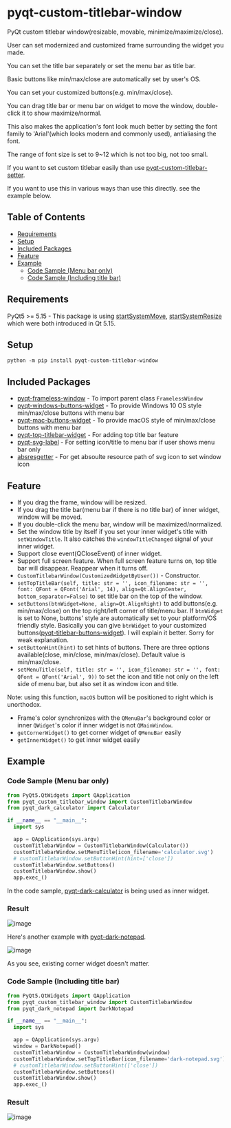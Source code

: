 # pyqt-custom-titlebar-window

PyQt custom titlebar window(resizable, movable, minimize/maximize/close). 

User can set modernized and customized frame surrounding the widget you made.

You can set the title bar separately or set the menu bar as title bar.

Basic buttons like min/max/close are automatically set by user's OS.

You can set your customized buttons(e.g. min/max/close).

You can drag title bar or menu bar on widget to move the window, double-click it to show maximize/normal.

This also makes the application's font look much better by setting the font family to 'Arial'(which looks modern and commonly used), antialiasing the font.

The range of font size is set to 9~12 which is not too big, not too small.

If you want to set custom titlebar easily than use <a href="https://github.com/yjg30737/pyqt-custom-titlebar-setter.git">pyqt-custom-titlebar-setter</a>.

If you want to use this in various ways than use this directly. see the example below.

## Table of Contents
* [Requirements](#requirements)
* [Setup](#setup)
* [Included Packages](#included-packages)
* [Feature](#feature)
* [Example](#example)
   * [Code Sample (Menu bar only)](#code-sample-menu-bar-only)
   * [Code Sample (Including title bar)](#code-sample-including-title-bar)

## Requirements
PyQt5 >= 5.15 - This package is using <a href="https://doc.qt.io/qt-5/qwindow.html#startSystemMove">startSystemMove</a>, <a href="https://doc.qt.io/qt-5/qwindow.html#startSystemResize">startSystemResize</a> which were both introduced in Qt 5.15.

## Setup
`python -m pip install pyqt-custom-titlebar-window`

## Included Packages
* <a href="https://github.com/yjg30737/pyqt-frameless-window.git">pyqt-frameless-window</a> - To import parent class `FramelessWindow`
* <a href="https://github.com/yjg30737/pyqt-windows-buttons-widget.git">pyqt-windows-buttons-widget</a> - To provide Windows 10 OS style min/max/close buttons with menu bar
* <a href="https://github.com/yjg30737/pyqt-mac-buttons-widget.git">pyqt-mac-buttons-widget</a> - To provide macOS style of min/max/close buttons with menu bar
* <a href="https://github.com/yjg30737/pyqt-top-titlebar-widget.git">pyqt-top-titlebar-widget</a> - For adding top title bar feature
* <a href="https://github.com/yjg30737/pyqt-svg-label.git">pyqt-svg-label</a> - For setting icon/title to menu bar if user shows menu bar only
* <a href="https://github.com/yjg30737/absresgetter.git">absresgetter</a> - For get absoulte resource path of svg icon to set window icon

## Feature
* If you drag the frame, window will be resized.
* If you drag the title bar(menu bar if there is no title bar) of inner widget, window will be moved.
* If you double-click the menu bar, window will be maximized/normalized.
* Set the window title by itself if you set your inner widget's title with `setWindowTitle`. It also catches the `windowTitleChanged` signal of your inner widget.
* Support close event(QCloseEvent) of inner widget.
* Support full screen feature. When full screen feature turns on, top title bar will disappear. Reappear when it turns off.
* `CustomTitlebarWindow(CustomizedWidgetByUser())` - Constructor.
* `setTopTitleBar(self, title: str = '', icon_filename: str = '', font: QFont = QFont('Arial', 14), align=Qt.AlignCenter, bottom_separator=False)` to set title bar on the top of the window.
* `setButtons(btnWidget=None, align=Qt.AlignRight)` to add buttons(e.g. min/max/close) on the top right/left corner of title/menu bar. If `btnWidget` is set to None, buttons' style are automatically set to your platform/OS friendly style. Basically you can give `btnWidget` to your customized buttons(<a href= "https://github.com/yjg30737/pyqt-titlebar-buttons-widget.git">pyqt-titlebar-buttons-widget</a>). I will explain it better. Sorry for weak explanation.
* `setButtonHint(hint)` to set hints of buttons. There are three options available(close, min/close, min/max/close). Default value is min/max/close.
* `setMenuTitle(self, title: str = '', icon_filename: str = '', font: QFont = QFont('Arial', 9))` to set the icon and title not only on the left side of menu bar, but also set it as window icon and title.

Note: using this function, `macOS` button will be positioned to right which is unorthodox.
* Frame's color synchronizes with the `QMenuBar`'s background color or inner `QWidget`'s color if inner widget is not `QMainWindow`.
* `getCornerWidget()` to get corner widget of `QMenuBar` easily
* `getInnerWidget()` to get inner widget easily

## Example
### Code Sample (Menu bar only)

```python
from PyQt5.QtWidgets import QApplication
from pyqt_custom_titlebar_window import CustomTitlebarWindow
from pyqt_dark_calculator import Calculator

if __name__ == "__main__":
  import sys

  app = QApplication(sys.argv)
  customTitlebarWindow = CustomTitlebarWindow(Calculator())
  customTitlebarWindow.setMenuTitle(icon_filename='calculator.svg')
  # customTitlebarWindow.setButtonHint(hint=['close'])
  customTitlebarWindow.setButtons()
  customTitlebarWindow.show()
  app.exec_()
```

In the code sample, <a href="https://github.com/yjg30737/pyqt-dark-calculator.git">pyqt-dark-calculator</a> is being used as inner widget.  

### Result
 
![image](https://user-images.githubusercontent.com/55078043/173995588-bd7c71c7-6d06-487d-8fc7-6ed6cb16c459.png)

Here's another example with <a href="https://github.com/yjg30737/pyqt-dark-notepad.git">pyqt-dark-notepad</a>.

![image](https://user-images.githubusercontent.com/55078043/173995673-e3a15af0-a0df-4a95-85e8-a52a6bc4af03.png)

As you see, existing corner widget doesn't matter.

### Code Sample (Including title bar)

```python
from PyQt5.QtWidgets import QApplication
from pyqt_custom_titlebar_window import CustomTitlebarWindow
from pyqt_dark_notepad import DarkNotepad

if __name__ == "__main__":
  import sys

  app = QApplication(sys.argv)
  window = DarkNotepad()
  customTitlebarWindow = CustomTitlebarWindow(window)
  customTitlebarWindow.setTopTitleBar(icon_filename='dark-notepad.svg')
  # customTitlebarWindow.setButtonHint(['close'])
  customTitlebarWindow.setButtons()
  customTitlebarWindow.show()
  app.exec_()
```

### Result

![image](https://user-images.githubusercontent.com/55078043/172531428-18f64493-d2a2-4a7c-ab46-8b84ff9b982c.png)
